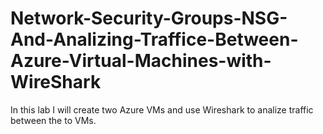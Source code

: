 # Network-Security-Groups-NSG-And-Analizing-Traffice-Between-Azure-Virtual-Machines-with-WireShark
In this lab I will create two Azure VMs and use Wireshark to analize traffic between the to VMs.

